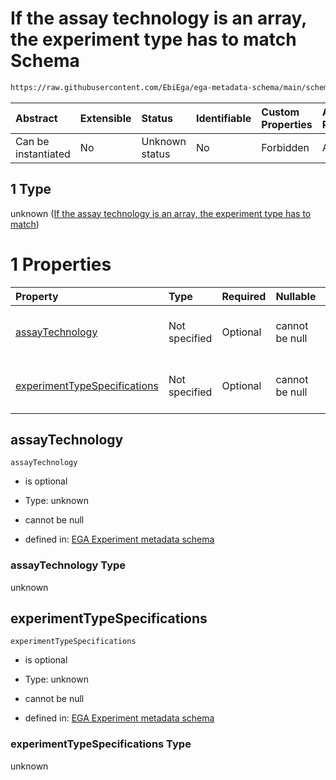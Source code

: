 # If the assay technology is an array, the experiment type has to match Schema

```txt
https://raw.githubusercontent.com/EbiEga/ega-metadata-schema/main/schemas/EGA.experiment.json#/oneOf/1
```



| Abstract            | Extensible | Status         | Identifiable | Custom Properties | Additional Properties | Access Restrictions | Defined In                                                                           |
| :------------------ | :--------- | :------------- | :----------- | :---------------- | :-------------------- | :------------------ | :----------------------------------------------------------------------------------- |
| Can be instantiated | No         | Unknown status | No           | Forbidden         | Allowed               | none                | [EGA.experiment.json\*](../../../schemas/EGA.experiment.json "open original schema") |

## 1 Type

unknown ([If the assay technology is an array, the experiment type has to match](ega-1-oneof-if-the-assay-technology-is-an-array-the-experiment-type-has-to-match.md))

# 1 Properties

| Property                                                      | Type          | Required | Nullable       | Defined by                                                                                                                                                                                                                                                                                                     |
| :------------------------------------------------------------ | :------------ | :------- | :------------- | :------------------------------------------------------------------------------------------------------------------------------------------------------------------------------------------------------------------------------------------------------------------------------------------------------------- |
| [assayTechnology](#assaytechnology)                           | Not specified | Optional | cannot be null | [EGA Experiment metadata schema](ega-1-oneof-if-the-assay-technology-is-an-array-the-experiment-type-has-to-match-properties-assaytechnology.md "https://raw.githubusercontent.com/EbiEga/ega-metadata-schema/main/schemas/EGA.experiment.json#/oneOf/1/properties/assayTechnology")                           |
| [experimentTypeSpecifications](#experimenttypespecifications) | Not specified | Optional | cannot be null | [EGA Experiment metadata schema](ega-1-oneof-if-the-assay-technology-is-an-array-the-experiment-type-has-to-match-properties-experimenttypespecifications.md "https://raw.githubusercontent.com/EbiEga/ega-metadata-schema/main/schemas/EGA.experiment.json#/oneOf/1/properties/experimentTypeSpecifications") |

## assayTechnology



`assayTechnology`

*   is optional

*   Type: unknown

*   cannot be null

*   defined in: [EGA Experiment metadata schema](ega-1-oneof-if-the-assay-technology-is-an-array-the-experiment-type-has-to-match-properties-assaytechnology.md "https://raw.githubusercontent.com/EbiEga/ega-metadata-schema/main/schemas/EGA.experiment.json#/oneOf/1/properties/assayTechnology")

### assayTechnology Type

unknown

## experimentTypeSpecifications



`experimentTypeSpecifications`

*   is optional

*   Type: unknown

*   cannot be null

*   defined in: [EGA Experiment metadata schema](ega-1-oneof-if-the-assay-technology-is-an-array-the-experiment-type-has-to-match-properties-experimenttypespecifications.md "https://raw.githubusercontent.com/EbiEga/ega-metadata-schema/main/schemas/EGA.experiment.json#/oneOf/1/properties/experimentTypeSpecifications")

### experimentTypeSpecifications Type

unknown

